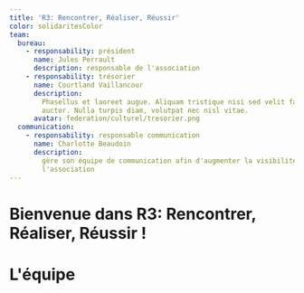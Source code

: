 ```yaml
---
title: 'R3: Rencontrer, Réaliser, Réussir'
color: solidaritesColor
team:
  bureau:
    - responsability: président
      name: Jules Perrault
      description: responsable de l'association
    - responsability: trésorier
      name: Courtland Vaillancour
      description:
        Phasellus et laoreet augue. Aliquam tristique nisi sed velit faucibus
        auctor. Nulla turpis diam, volutpat nec nisl vitae.
      avatar: federation/culturel/tresorier.png
  communication:
    - responsability: responsable communication
      name: Charlotte Beaudoin
      description:
        gère son équipe de communication afin d'augmenter la visibilité de
        l'association
---
```


# Bienvenue dans R3: Rencontrer, Réaliser, Réussir !

# L'équipe

<team :team="team" :color="color"></team>
